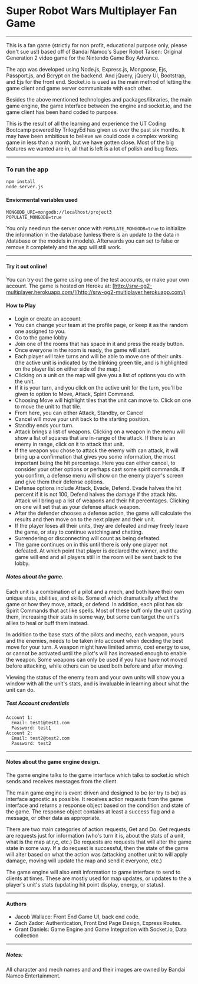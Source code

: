 # Super Robot Wars Multiplayer Fan Game
___

This is a fan game (strictly for non profit, educational purpose only, please don't sue us!) based off of Bandai Namco's Super Robot Taisen: Original Generation 2 video game for the Nintendo Game Boy Advance.  

The app was developed using Node.js, Express.js, Mongoose, Ejs, Passport.js, and Bcrypt on the backend. And jQuery, jQuery UI, Bootstrap, and Ejs for the front end.  Socket.io is used as the main method of letting the game client and game server communicate with each other.

Besides the above mentioned technologies and packages/libraries, the main game engine, the game interface between the engine and socket.io, and the game client has been hand coded to purpose.

This is the result of all the learning and experience the UT Coding Bootcamp powered by TrilogyEd has given us over the past six months.  It may have been ambitious to believe we could code a complex working game in less than a month, but we have gotten close.  Most of the big features we wanted are in, all that is left is a lot of polish and bug fixes.

___
### To run the app
```
npm install
node server.js
```

#### Enviormental variables used
```
MONGODB_URI=mongodb://localhost/project3
POPULATE_MONGODB=true
```
You only need run the server once with ```POPULATE_MONGODB=true``` to initialize the information in the database (unless there is an update to the data in /database or the models in /models).  Afterwards you can set to false or remove it completely and the app will still work.  
___
#### Try it out online!
You can try out the game using one of the test accounts, or make your own account.
The game is hosted on Heroku at: [http://srw-og2-multiplayer.herokuapp.com/](http://srw-og2-multiplayer.herokuapp.com/)

#### How to Play
+ Login or create an account.
+ You can change your team at the profile page, or keep it as the random one assigned to you.
+ Go to the game lobby
+ Join one of the rooms that has space in it and press the ready button.
+ Once everyone in the room is ready, the game will start.
+ Each player will take turns and will be able to move one of their units (the active unit is indicated by the blinking green tile, and is highlighted on the player list on either side of the map.)
+ Clicking on a unit on the map will give you a list of options you do with the unit.
+ If it is your turn, and you click on the active unit for the turn, you'll be given to option to Move, Attack, Spirit Command.
+ Choosing Move will highlight tiles that the unit can move to. Click on one to move the unit to that tile.
+ From here, you can either Attack, Standby, or Cancel
+ Cancel will move your unit back to the starting position.
+ Standby ends your turn.
+ Attack brings a list of weapons.  Clicking on a weapon in the menu will show a list of squares that are in-range of the attack.  If there is an enemy in range, click on it to attack that unit.
+ If the weapon you chose to attack the enemy with can attack, it will bring up a confirmation that gives you some information, the most important being the hit percentage.  Here you can either cancel, to consider your other options or perhaps cast some spirit commands.  If you confirm, a defense menu will show on the enemy player's screen and give them their defense options.
+ Defense options include Attack, Evade, Defend.  Evade halves the hit percent if it is not 100, Defend halves the damage if the attack hits.  Attack will bring up a list of weapons and their hit percentages.  Clicking on one will set that as your defense attack weapon.
+ After the defender chooses a defense action, the game will calculate the results and then move on to the next player and their unit.
+ If the player loses all their units, they are defeated and may freely leave the game, or stay to continue watching and chatting.
+ Surrendering or disconnecting will count as being defeated.
+ The game continues on in this until there is only one player not defeated.  At which point that player is declared the winner, and the game will end and all players still in the room will be sent back to the lobby.


##### Notes about the game.
Each unit is a combination of a pilot and a mech, and both have their own unique stats, abilities, and skills.  Some of which dramatically affect the game or how they move, attack, or defend.  In addition, each pilot has six Spirit Commands that act like spells.  Most of these buff only the unit casting them, increasing their stats in some way, but some can target the unit's allies to heal or buff them instead.

In addition to the base stats of the pilots and mechs, each weapon, yours and the enemies, needs to be taken into account when deciding the best move for your turn.  A weapon might have limited ammo, cost energy to use, or cannot be activated until the pilot's will has increased enough to enable the weapon.  Some weapons can only be used if you have have not moved before attacking, while others can be used both before and after moving.

Viewing the status of the enemy team and your own units will show you a window with all the unit's stats, and is invaluable in learning about what the unit can do.

##### Test Account credentials
```
Account 1: 
  Email: test1@test1.com
  Password: test1
Account 2:
  Email: test2@test2.com
  Password: test2
```
___
#### Notes about the game engine design.
The game engine talks to the game interface which talks to socket.io which sends and receives messages from the client.

The main game engine is event driven and designed to be (or try to be) as interface agnostic as possible.  It receives action requests from the game interface and returns a response object based on the condition and state of the game.  The response object contains at least a success flag and a message, or other data as appropriate.

There are two main categories of action requests, Get and Do.  Get requests are requests just for information (who's turn it is, about the stats of a unit, what is the map at r,c, etc.)  Do requests are requests that will alter the game state in some way.  If a do request is successful, then the state of the game will alter based on what the action was (attacking another unit to will apply damage, moving will update the map and send it everyone, etc.)  

The game engine will also emit information to game interface to send to clients at times.  These are mostly used for map updates, or updates to the a player's unit's stats (updating hit point display, energy, or status).


___
#### Authors
* Jacob Wallace: Front End Game UI, back end code.
* Zach Zador: Authentication, Front End Page Design, Express Routes.
* Grant Daniels: Game Engine and Game Integration with Socket.io, Data collection
___
##### Notes:
All character and mech names and and their images are owned by Bandai Namco Entertainment.